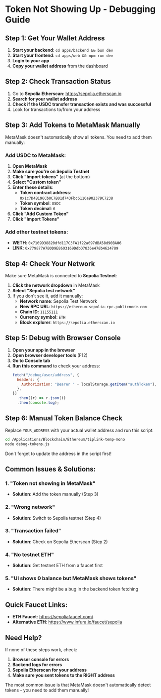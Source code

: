 # Token Not Showing Up - Debugging Guide

## Step 1: Get Your Wallet Address

1. **Start your backend**: `cd apps/backend && bun dev`
2. **Start your frontend**: `cd apps/web && npm run dev`
3. **Login to your app**
4. **Copy your wallet address** from the dashboard

## Step 2: Check Transaction Status

1. Go to **Sepolia Etherscan**: https://sepolia.etherscan.io
2. **Search for your wallet address**
3. **Check if the USDC transfer transaction exists and was successful**
4. Look for transactions to/from your address

## Step 3: Add Tokens to MetaMask Manually

MetaMask doesn't automatically show all tokens. You need to add them manually:

### Add USDC to MetaMask:

1. **Open MetaMask**
2. **Make sure you're on Sepolia Testnet**
3. **Click "Import tokens"** (at the bottom)
4. **Select "Custom token"**
5. **Enter these details**:
   - **Token contract address**: `0x1c7D4B196Cb0C7B01d743Fbc6116a902379C7238`
   - **Token symbol**: `USDC`
   - **Token decimal**: `6`
6. **Click "Add Custom Token"**
7. **Click "Import Tokens"**

### Add other testnet tokens:

- **WETH**: `0x7169D38820dfd117C3FA1f22a697dBA58d90BA06`
- **LINK**: `0x779877A7B0D9E8603169DdbD7836e478b4624789`

## Step 4: Check Your Network

Make sure MetaMask is connected to **Sepolia Testnet**:

1. **Click the network dropdown** in MetaMask
2. **Select "Sepolia test network"**
3. If you don't see it, add it manually:
   - **Network name**: Sepolia Test Network
   - **New RPC URL**: `https://ethereum-sepolia-rpc.publicnode.com`
   - **Chain ID**: `11155111`
   - **Currency symbol**: `ETH`
   - **Block explorer**: `https://sepolia.etherscan.io`

## Step 5: Debug with Browser Console

1. **Open your app in the browser**
2. **Open browser developer tools** (F12)
3. **Go to Console tab**
4. **Run this command** to check your address:
   ```javascript
   fetch("/debug/user/address", {
     headers: {
       Authorization: "Bearer " + localStorage.getItem("authToken"),
     },
   })
     .then((r) => r.json())
     .then(console.log);
   ```

## Step 6: Manual Token Balance Check

Replace `YOUR_ADDRESS` with your actual wallet address and run this script:

```bash
cd /Applications/Blockchain/Ethereum/tiplink-temp-mono
node debug-tokens.js
```

Don't forget to update the address in the script first!

## Common Issues & Solutions:

### 1. "Token not showing in MetaMask"

- **Solution**: Add the token manually (Step 3)

### 2. "Wrong network"

- **Solution**: Switch to Sepolia testnet (Step 4)

### 3. "Transaction failed"

- **Solution**: Check on Sepolia Etherscan (Step 2)

### 4. "No testnet ETH"

- **Solution**: Get testnet ETH from a faucet first

### 5. "UI shows 0 balance but MetaMask shows tokens"

- **Solution**: There might be a bug in the backend token fetching

## Quick Faucet Links:

- **ETH Faucet**: https://sepoliafaucet.com/
- **Alternative ETH**: https://www.infura.io/faucet/sepolia

## Need Help?

If none of these steps work, check:

1. **Browser console for errors**
2. **Backend logs for errors**
3. **Sepolia Etherscan for your address**
4. **Make sure you sent tokens to the RIGHT address**

The most common issue is that MetaMask doesn't automatically detect tokens - you need to add them manually!
